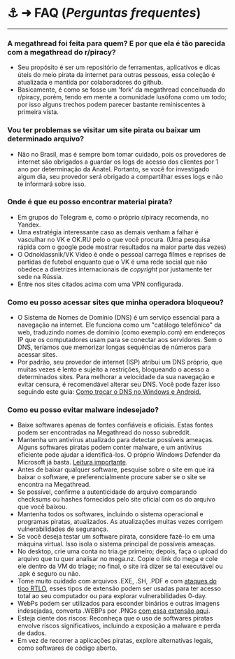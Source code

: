 # ⚓️ ➜ **FAQ** (_Perguntas frequentes_)

---

### A megathread foi feita para quem? E por que ela é tão parecida com a megathread do r/piracy?

- Seu propósito é ser um repositório de ferramentas, aplicativos e dicas úteis do meio pirata da internet para outras pessoas, essa coleção é atualizada e mantida por colaboradores do github.
- Basicamente, é como se fosse um 'fork' da megathread conceituada do r/piracy, porém, tendo em mente a comunidade lusófona como um todo; por isso alguns trechos podem parecer bastante reminiscentes à primeira vista.

### Vou ter problemas se visitar um site pirata ou baixar um determinado arquivo?

- Não no Brasil, mas é sempre bom tomar cuidado, pois os provedores de internet são obrigados a guardar os logs de acesso dos clientes por 1 ano por determinação da Anatel. Portanto, se você for investigado algum dia, seu provedor será obrigado a compartilhar esses logs e não te informará sobre isso.

### Onde é que eu posso encontrar material pirata?

- Em grupos do Telegram e, como o próprio r/piracy recomenda, no Yandex.
- Uma estratégia interessante caso as demais venham a falhar é vasculhar no VK e OK.RU pelo o que você procura. (Uma pesquisa rápida com o google pode mostrar resultados na maior parte das vezes)
- O Odnoklassnik/VK Video é onde o pessoal carrega filmes e reprises de partidas de futebol enquanto que o VK é uma rede social que não obedece a diretrizes internacionais de _copyright_ por justamente ter sede na Rússia.
- Entre nos sites citados acima com uma VPN configurada.
  
### Como eu posso acessar sites que minha operadora bloqueou?

- O Sistema de Nomes de Domínio (DNS) é um serviço essencial para a navegação na internet. Ele funciona como um "catálogo telefônico" da web, traduzindo nomes de domínio (como exemplo.com) em endereços IP que os computadores usam para se conectar aos servidores. Sem o DNS, teríamos que memorizar longas sequências de números para acessar sites.
- Por padrão, seu provedor de internet (ISP) atribui um DNS próprio, que muitas vezes é lento e sujeito a restrições, bloqueando o acesso a determinados sites. Para melhorar a velocidade da sua navegação e evitar censura, é recomendável alterar seu DNS. Você pode fazer isso seguindo este guia: [Como trocar o DNS no Windows e Android.](/guias/dns)

### Como eu posso evitar malware indesejado?

- Baixe softwares apenas de fontes confiáveis e oficiais. Estas fontes podem ser encontradas na Megathread do nosso subreddit.
- Mantenha um antivírus atualizado para detectar possíveis ameaças. Alguns softwares piratas podem conter malware, e um antivírus eficiente pode ajudar a identificá-los. O próprio Windows Defender da Microsoft já basta. [Leitura importante](/posts/antivirus).
- Antes de baixar qualquer software, pesquise sobre o site em que irá baixar o software, e preferencialmente procure saber se o site se encontra na Megathread.
- Se possível, confirme a autenticidade do arquivo comparando checksums ou hashes fornecidos pelo site oficial com os do arquivo que você baixou.
- Mantenha todos os softwares, incluindo o sistema operacional e programas piratas, atualizados. As atualizações muitas vezes corrigem vulnerabilidades de segurança.
- Se você deseja testar um software pirata, considere fazê-lo em uma máquina virtual. Isso isola o sistema principal de possíveis ameaças.
- No desktop, crie uma conta no tria.ge primeiro; depois, faça o upload do arquivo que tu quer analisar no mega.nz. Copie o link do mega e cole ele dentro da VM do triage; no final, o site irá dizer se tal executável ou .apk é seguro ou não.
- Tome muito cuidado com arquivos .EXE, .SH, .PDF e com [ataques do tipo RTLO](https://www.reddit.com/r/linuxquestions/comments/124984c/how_does_one_protect_themselves_from_the_rtloltlo/?tl=pt-br), esses tipos de extensão podem ser usadas para ter acesso total ao seu computador ou para explorar vulnerabilidades 0-day.
- WebPs podem ser utilizados para esconder binários e outras imagens indesejadas, converta .WEBPs por .PNGs [com essa extensão aqui](https://github.com/jscher2000/Save-webP-as-extension).
- Esteja ciente dos riscos: Reconheça que o uso de softwares piratas envolve riscos significativos, incluindo a exposição a malware e perda de dados.
- Em vez de recorrer a aplicações piratas, explore alternativas legais, como softwares de código aberto.
